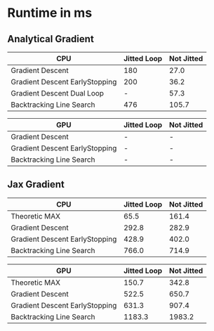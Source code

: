 # Runtime in ms

## Analytical Gradient

| CPU                               | Jitted Loop | Not Jitted    |
| --------------------------------- | ----------- | ------------- |
| Gradient Descent                  | 180         | 27.0          |
| Gradient Descent EarlyStopping    | 200         | 36.2          |
| Gradient Descent Dual Loop        | -           | 57.3          |
| Backtracking Line Search          | 476         | 105.7         |

| GPU                               | Jitted Loop | Not Jitted    |
| --------------------------------- | ----------- | ------------- |
| Gradient Descent                  | -           | -             |
| Gradient Descent EarlyStopping    | -           | -             |
| Backtracking Line Search          | -           | -             |



## Jax Gradient

| CPU                               | Jitted Loop | Not Jitted    |
| --------------------------------- | ----------- | ------------- |
| Theoretic MAX                     | 65.5        | 161.4         |
| Gradient Descent                  | 292.8       | 282.9         |
| Gradient Descent EarlyStopping    | 428.9       | 402.0         |
| Backtracking Line Search          | 766.0       | 714.9         |

| GPU                               | Jitted Loop | Not Jitted    |
| --------------------------------- | ----------- | ------------- |
| Theoretic MAX                     | 150.7       | 342.8         |
| Gradient Descent                  | 522.5       | 650.7         |
| Gradient Descent EarlyStopping    | 631.3       | 907.4         |
| Backtracking Line Search          | 1183.3      | 1983.2        |


